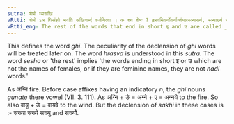 ```yaml
---
sutra: शेषो घ्यसखि
vRtti: शेषो ऽत्र घिसंज्ञो भवति सखिशब्दं वर्जयित्वा । क श्च शेषः ? हृस्वमिवर्णोवर्णान्तंयन्नस्त्र्याख्यं, स्त्र्याख्यं च यन्ननदीसंज्ञकं स शेषः ॥
vRtti_eng: The rest of the words that end in short इ and उ are called _ghi_ with the exception of the word _sakhi_.
---
```

This defines the word _ghi_. The peculiarity of the declension of _ghi_ words will be treated later on. The word _hrasva_ is understood in this _sutra_. The word _sesha_ or 'the rest' implies 'the words ending in short इ or उ which are not the names of females, or if they are feminine names, they are not _nadi_ words.'

As अग्नि fire. Before case affixes having an indicatory _n_, the _ghi_ nouns _gunate_ there vowel (VII. 3. 111). As अग्नि + ङे = अग्ने + ए = अग्नये to the fire. So also  वायु + ङे = वायवे to the wind. But the declension of _sakhi_ in these cases is :- सख्या सख्ये सख्यु and सख्यौ.
